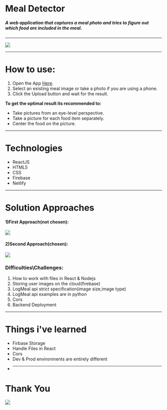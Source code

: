 # Meal Detector

##### _A web application that captures a meal photo and tries to figure out which food are included in the meal._

---

![](https://media0.giphy.com/media/nHC1AlDzZc8ubNZ4Ox/giphy.gif?cid=790b7611bab9445bc06558b10cec24ad9b0502f1180a042c&rid=giphy.gif&ct=g)

---

# How to use:

1. Open the App [Here](https://meal-detect-oz.netlify.app/).
2. Select an existing meal image or take a photo if you are using a phone.
3. Click the Upload button and wait for the result.

**To get the optimal result its recommended to:**

- Take pictures from an eye-level perspective.
- Take a picture for each food item separately.
- Center the food on the picture.

---

# Technologies

- ReactJS
- HTML5
- CSS
- Firebase
- Netlify

---

# Solution Approaches

#### 1)First Approach(not chosen):

![](https://i.ibb.co/Rp1z39X/not-chosen.png)

#### 2)Second Approach(chosen):

![](https://i.ibb.co/km9b2N9/chosen.png)

### Difficulties\Challenges:

1. How to work with files in React & Nodejs
2. Storing user images on the cloud(firebase)
3. LogMeal api strict specification(image size,image type)
4. LogMeal api examples are in python
5. Cors
6. Backend Deployment

---

# Things i've learned

- Firbase Storage
- Handle Files in React
- Cors
- Dev & Prod environments are entirely different
- ***

# Thank You

![](https://media0.giphy.com/media/3o7TKDEhaHWJpBs2Xu/giphy.gif?cid=ecf05e47b8zrl55y1sw7va23goej4e9ytqtbtyo3qfexkv22&rid=giphy.gif&ct=g)
